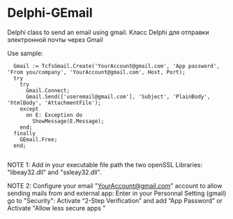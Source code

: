 # Delphi-GEmail
Delphi class to send an email using gmail.
Класс Delphi для отправки электронной почты через Gmail

 Use sample:

````Delphi
  Gmail := TcfsGmail.Create('YourAccount@gmail.com', 'App password', 'From you/company', 'YourAccount@gmail.com', Host, Port);
  try
    try
      Gmail.Connect;
      Gmail.Send(['useremail@gmail.com'], 'Subject', 'PlainBody', 'htmlBody', 'AttachmentFile');
    except
      on E: Exception do
        ShowMessage(E.Message);
    end;
  finally
    GEmail.Free;
  end;
  
````

NOTE 1: Add in your executable file path the two openSSL Libraries:  "libeay32.dll"  and  "ssleay32.dll".

NOTE 2: Configure your email "YourAccount@gmail.com" account to allow sending mails from and external app:  Enter in your Personnal Setting (gmail) go to "Security": Activate “2-Step Verification” and add “App Password” or Activate "Allow less secure apps "
